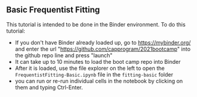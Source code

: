 ## Basic Frequentist Fitting

This tutorial is intended to be done in the Binder environment. To do this tutorial:
  * If you don't have Binder already loaded up, go to https://mybinder.org/ and enter the url "https://github.com/capprogram/2021bootcamp" into the github repo line and press "launch"
 * It can take up to 10 minutes to load the boot camp repo into Binder
 * After it is loaded, use the file explorer on the left to open the `FrequentistFitting-Basic.ipynb` file in the `fitting-basic` folder
 * you can run or re-run individual cells in the notebook by clicking on them and typing Ctrl-Enter. 
